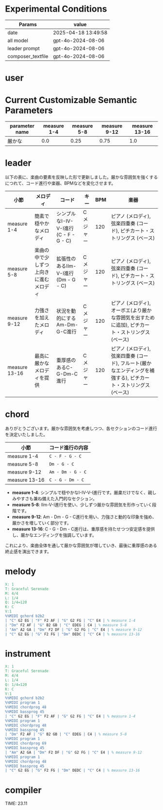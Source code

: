# Experimental Conditions
|Params|value|
|---|---|
|date|	2025-04-18 13:49:58|
|all model|	gpt-4o-2024-08-06|
|leader prompt|	gpt-4o-2024-08-06|
|composer_textfile|	gpt-4o-2024-08-06|


# user  
# Current Customizable Semantic Parameters
| parameter name | measure 1-4 | measure 5-8 | measure 9-12 | measure 13-16 |
|---|---|---|---|---|
| 厳かな | 0.0 | 0.25 | 0.75 | 1.0 |


# leader  
以下の表に、楽曲の要素を反映した形で更新しました。厳かな雰囲気を強くするにつれて、コード進行や楽器、BPMなどを変化させます。

| 小節 | メロディ | コード | キー | BPM | 楽器 |
|---|---|---|---|---|---|
| measure 1-4 | 簡素で穏やかなメロディ | シンプルなI-IV-V-I進行 (C - F - G - C) | Cメジャー | 120 | ピアノ (メロディ), 弦楽四重奏 (コード), ピチカート・ストリングス (ベース) |
| measure 5-8 | 楽曲の中で少しずつ上向きに進むメロディ | 拡張性のあるIIm-V-I進行 (Dm - G - C) | Cメジャー | 120 | ピアノ (メロディ), 弦楽四重奏 (コード), ピチカート・ストリングス (ベース) |
| measure 9-12 | 力強さを加えたメロディ | 状況を動的にするAm-Dm-G-C進行 | Cメジャー | 120 | ピアノ (メロディ), オーボエ(より厳かな雰囲気を出すために追加), ピチカート・ストリングス (ベース) |
| measure 13-16 | 最高に厳かなメロディを提供 | 重厚感のあるC-G-Dm-C進行 | Cメジャー | 120 | ピアノ (メロディ), 弦楽四重奏 (コード), フルート(厳かなエンディングを補強する), ピチカート・ストリングス (ベース) |

# chord  
ありがとうございます。厳かな雰囲気を考慮しつつ、各セクションのコード進行を決定いたしました。

|小節|コード進行の内容|
|---|---|
|measure 1-4|`C - F - G - C`|
|measure 5-8|`Dm - G - C`|
|measure 9-12|`Am - Dm - G - C`|
|measure 13-16|`C - G - Dm - C`|

- **measure 1-4**: シンプルで穏やかなI-IV-V-I進行です。厳粛だけでなく、親しみやすさも兼ね備えた入門的なセクション。
- **measure 5-8**: IIm-V-I進行を使い、少しずつ厳かな雰囲気を形作っていく段階です。
- **measure 9-12**: Am - Dm - G - C進行を用い、力強さと動的な印象を強め、厳かさを増していく部分です。
- **measure 13-16**: C - G - Dm - C進行は、重厚感を持たせつつ安定感を提供し、厳かなエンディングを強調しています。

これにより、楽曲全体を通して厳かな雰囲気が増していき、最後に重厚感のある終止感を演出できます。

# melody  
```abc
X: 1
T: Graceful Serenade
M: 4/4
L: 1/4
Q: 1/4=120
K: C
V:1
%%MIDI gchord b2b2
| "C" G2 EG | "F" F2 AF | "G" G2 FG | "C" E4 | % measure 1-4
| "Dm" F2 AF | "G" B2 GB | "C" EDEG | C4 | % measure 5-8
| "Am" A2 GA | "Dm" F2 DF | "G" G2 FG | "C" E4 | % measure 9-12
| "C" G2 EG | "G" F2 FG | "Dm" DEDC | "C" C4 | % measure 13-16
```

# instrument  
```abc
X: 1
T: Graceful Serenade
M: 4/4
L: 1/4
Q: 1/4=120
K: C
V:1
%%MIDI gchord b2b2
%%MIDI program 1
%%MIDI chordprog 48
%%MIDI bassprog 45
| "C" G2 EG | "F" F2 AF | "G" G2 FG | "C" E4 | % measure 1-4
%%MIDI program 1
%%MIDI chordprog 48
%%MIDI bassprog 45
| "Dm" F2 AF | "G" B2 GB | "C" EDEG | C4 | % measure 5-8
%%MIDI program 1
%%MIDI chordprog 69
%%MIDI bassprog 45
| "Am" A2 GA | "Dm" F2 DF | "G" G2 FG | "C" E4 | % measure 9-12
%%MIDI program 1
%%MIDI chordprog 48
%%MIDI bassprog 45
| "C" G2 EG | "G" F2 FG | "Dm" DEDC | "C" C4 | % measure 13-16
```

# compiler  


TIME: 23.11

